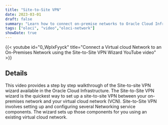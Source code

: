 ```yaml
---
title: "Site-to-Site VPN"
date: 2023-03-01
draft: false
summary: "Learn how to connect on-premise networks to Oracle Cloud Infrastructure."
tags: ["oloci", "video","oloci-network"]
showDate: true
---
```


{{< youtube id="0_WpIxFyyck" title="Connect a Virtual cloud Network to an On-Premises Network using the Site-to-Site VPN Wizard YouTube video" >}}

## Details

This video provides a step by step walkthrough of the Site-to-site VPN wizard available in the Oracle Cloud Infrastructure. The Site-to-Site VPN wizard is the quickest way to set up a site-to-site VPN between your on-premises network and your virtual cloud network (VCN). Site-to-Site VPN involves setting up and configuring several Networking service components. The wizard sets up those components for you using an existing virtual cloud network.
